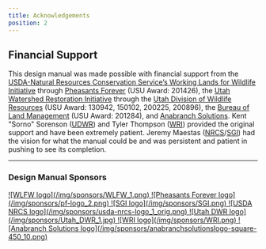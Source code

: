 ```yaml
---
title: Acknowledgements
position: 2
---
```


## Financial Support

This design manual was made possible with financial support from the [USDA-Natural Resources Conservation Service’s Working Lands for Wildlife Initiative](https://www.nrcs.usda.gov/wps/portal/nrcs/detailfull/national/programs/initiatives/?cid=steldevb1027671) through [Pheasants Forever](https://www.pheasantsforever.org/) (USU Award: 201426), the [Utah Watershed Restoration Initiative](https://wri.utah.gov/) through the [Utah Division of Wildlife Resources](https://wildlife.utah.gov/) (USU Award: 130942, 150102, 200225, 200896), the [Bureau of Land Management](http://blm.gov) (USU Award: 201284), and [Anabranch Solutions](http://anabranchsolutions.com). Kent "Sorno" Sorenson ([UDWR](https://wildlife.utah.gov/)) and Tyler Thompson ([WRI](https://wri.utah.gov/)) provided the original support and have been extremely patient. Jeremy Maestas ([NRCS](https://www.nrcs.usda.gov)/[SGI](https://www.nrcs.usda.gov/wps/portal/nrcs/detailfull/national/programs/initiatives/?cid=steldevb1027671)) had the vision for what the manual could be and was persistent and patient in pushing to see its completion.

---

### Design Manual Sponsors


<div style={{ display: "flex", flexWrap: "wrap", justifyContent: "center", alignItems: "center", gap: "1rem" }}>
  <a href="https://www.nrcs.usda.gov/wps/portal/nrcs/detail/national/plantsanimals/fishwildlife/?cid=stelprdb1046975">
    ![WLFW logo](/img/sponsors/WLFW_1.png)
  </a>
  <a href="https://pheasantsforever.org/Hunt/pheasant-hunting.aspx">
    ![Pheasants Forever logo](/img/sponsors/pf-logo_2.png)
  </a>
  <a href="https://www.sagegrouseinitiative.com/">
    ![SGI logo](/img/sponsors/SGI.png)
  </a>
  <a href="https://www.nrcs.usda.gov/wps/portal/nrcs/detailfull/national/programs/initiatives/?cid=steldevb1027671">
    ![USDA NRCS logo](/img/sponsors/usda-nrcs-logo_1_orig.png)
  </a>
  <a href="https://wildlife.utah.gov/">
    ![Utah DWR logo](/img/sponsors/Utah_DWR_1.jpg)
  </a>
  <a href="https://wri.utah.gov/">
    ![WRI logo](/img/sponsors/WRI.png)
  </a>
  <a href="http://anabranchsolutions.com">
    ![Anabranch Solutions logo](/img/sponsors/anabranchsolutionslogo-square-450_10.png)
  </a>
</div>
